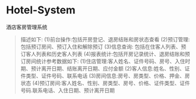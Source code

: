 # Hotel-System
酒店客房管理系统
> 描述如下:
(1)前台操作:包括开房登记、退房结账和房状态查看
(2)预订管理:包括预订房间、预订入住和解除预订
(3)信息查询: 包括在住客人列表、预订客人列表和历史客人列表
(4)报表统计:包括开房记录统计、退房结账和预订房间统计参考数据如下:
(1)住店管理:客人姓名、证件号码、房号、入住时期、预计离开日期、结账离开日期、应付金额
(2)客人信息:姓名、性别、证件类型、证件号码、联系电话
(3)房间信息:房号、房类型、价格、押金、房状态
(4)预订房间:客人姓名、性别、房类型、房号、价格、证件类型、证件号码.联系电话、入住日期、预计离开日期
